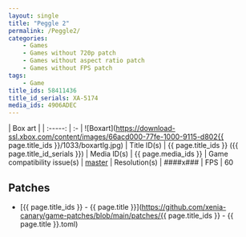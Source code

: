 ```yaml
---
layout: single
title: "Peggle 2"
permalink: /Peggle2/
categories:
    - Games
    - Games without 720p patch
    - Games without aspect ratio patch
    - Games without FPS patch
tags:
    - Game
title_ids: 58411436
title_id_serials: XA-5174
media_ids: 4906ADEC
---
```


| Box art                     |
| :-----:                     | :-
| ![Boxart](https://download-ssl.xbox.com/content/images/66acd000-77fe-1000-9115-d802{{ page.title_ids }}/1033/boxartlg.jpg)
| Title ID(s)                 | {{ page.title_ids }} ({{ page.title_id_serials }})
| Media ID(s)                 | {{ page.media_ids }}
| Game compatibility issue(s) | [master](https://github.com/xenia-project/game-compatibility/issues/734)
| Resolution(s)               | ####x###
| FPS                         | 60

## Patches
* [{{ page.title_ids }} - {{ page.title }}](https://github.com/xenia-canary/game-patches/blob/main/patches/{{ page.title_ids }} - {{ page.title }}.toml)
